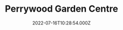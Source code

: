 ---
date: 2022-07-16T10:28:54.000Z
title: Perrywood Garden Centre
latitude: 52.04083
longitude: 0.7726375
category: checkin
---